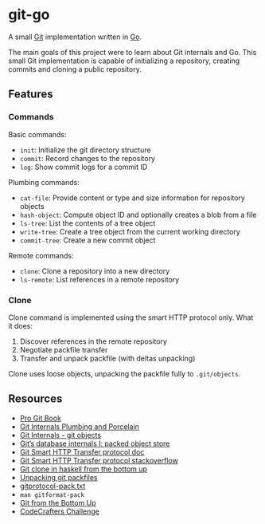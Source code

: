# git-go

A small [Git](https://www.git-scm.com/) implementation written in [Go](https://go.dev/).

The main goals of this project were to learn about Git internals and Go. This small Git implementation is capable of initializing a repository, creating commits and cloning a public repository.

## Features

### Commands

Basic commands:
- `init`:        Initialize the git directory structure
- `commit`:      Record changes to the repository
- `log`:         Show commit logs for a commit ID

Plumbing commands:
- `cat-file`:    Provide content or type and size information for repository objects
- `hash-object`: Compute object ID and optionally creates a blob from a file
- `ls-tree`: 	List the contents of a tree object
- `write-tree`: 	Create a tree object from the current working directory
- `commit-tree`: Create a new commit object

Remote commands:
- `clone`:       Clone a repository into a new directory
- `ls-remote`:   List references in a remote repository

### Clone

Clone command is implemented using the smart HTTP protocol only. What it does:
1. Discover references in the remote repository
2. Negotiate packfile transfer
3. Transfer and unpack packfile (with deltas unpacking)

Clone uses loose objects, unpacking the packfile fully to `.git/objects`.

## Resources

- [Pro Git Book](https://git-scm.com/book/en/v2)
- [Git Internals Plumbing and Porcelain](https://git-scm.com/book/en/v2/Git-Internals-Plumbing-and-Porcelain)
- [Git Internals - git objects](https://git-scm.com/book/en/v2/Git-Internals-Git-Objects#_git_commit_objects)
- [Git’s database internals I: packed object store](https://github.blog/2022-08-29-gits-database-internals-i-packed-object-store/)
- [Git Smart HTTP Transfer protocol doc](https://www.git-scm.com/docs/http-protocol)
- [Git Smart HTTP Transfer protocol stackoverflow](https://stackoverflow.com/questions/68062812/what-does-the-git-smart-https-protocol-fully-look-like-in-all-its-glory)
- [Git clone in haskell from the bottom up](https://stefan.saasen.me/articles/git-clone-in-haskell-from-the-bottom-up/#reimplementing-git-clone-in-haskell-from-the-bottom-up)
- [Unpacking git packfiles](https://codewords.recurse.com/issues/three/unpacking-git-packfiles)
- [gitprotocol-pack.txt](https://github.com/git/git/blob/795ea8776befc95ea2becd8020c7a284677b4161/Documentation/gitprotocol-pack.txt)
- `man gitformat-pack`
- [Git from the Bottom Up](https://jwiegley.github.io/git-from-the-bottom-up/)
- [CodeCrafters Challenge](https://app.codecrafters.io/courses/git/overview)
